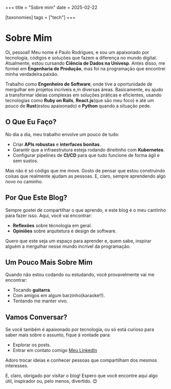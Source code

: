 +++
title = "Sobre mim"
date = 2025-02-22

[taxonomies]
tags = ["tech"]
+++

# Sobre Mim

Oi, pessoal! Meu nome é Paulo Rodrigues, e sou um apaixonado por tecnologia, códigos e soluções que fazem a diferença no mundo digital. Atualmente, estou cursando **Ciência de Dados na Univesp**. Antes disso, me formei em **Engenharia de Produção**, mas foi na programação que encontrei minha verdadeira paixão.

Trabalho como **Engenheiro de Software**, onde tive a oportunidade de mergulhar em projetos incríveis e,m diversas áreas. Basicamente, eu ajudo a transformar ideias complexas em soluções práticas e eficientes, usando tecnologias como **Ruby on Rails**, **React.js**(que são meu foco) e até um pouco de **Rust**(estou apaixonado) e **Python** quando a situação pede.

## O Que Eu Faço?

No dia a dia, meu trabalho envolve um pouco de tudo:
- Criar **APIs robustas** e **interfaces bonitas**.
- Garantir que a infraestrutura esteja rodando direitinho com **Kubernetes**.
- Configurar pipelines de **CI/CD** para que tudo funcione de forma ágil e sem sustos.

Mas não é só código que me move. Gosto de pensar que estou construindo coisas que realmente ajudam as pessoas. E, claro, sempre aprendendo algo novo no caminho.

## Por Que Este Blog?

Sempre gostei de compartilhar o que aprendo, e este blog é o meu cantinho para fazer isso. Aqui, você vai encontrar:
- **Reflexões** sobre técnologia em geral.
- **Opiniões** sobre arquitetura e design de software.

Quero que este seja um espaço para aprender e, quem sabe, inspirar alguém a mergulhar nesse mundo incrível da programação.

## Um Pouco Mais Sobre Mim

Quando não estou codando ou estudando, você provavelmente vai me encontrar:
- Tocando **guitarra**.
- Com amigos em algum barzinho(karaoke!!).
- Tentando me manter vivo.

## Vamos Conversar?

Se você também é apaixonado por tecnologia, ou só está curioso para saber mais sobre o assunto, fique à vontade para:
- Explorar os posts.
- Entrar em contato comigo [Meu LinkedIn](https://www.linkedin.com/in/paulor2222/)

Adoro trocar ideias e conhecer pessoas que compartilham dos mesmos interesses.

E, claro, obrigado por visitar o blog! Espero que você encontre aqui algo útil, inspirador ou, pelo menos, divertido. 😊
